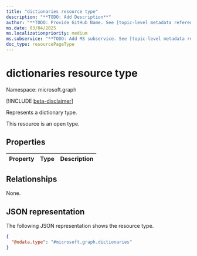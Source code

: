 ```yaml
---
title: "dictionaries resource type"
description: "**TODO: Add Description**"
author: "**TODO: Provide GitHub Name. See [topic-level metadata reference](https://aka.ms/msgo?pagePath=Document-APIs/Guidelines/Metadata)**"
ms.date: 03/04/2025
ms.localizationpriority: medium
ms.subservice: "**TODO: Add MS subservice. See [topic-level metadata reference](https://aka.ms/msgo?pagePath=Document-APIs/Guidelines/Metadata)**"
doc_type: resourcePageType
---
```


# dictionaries resource type

Namespace: microsoft.graph

[!INCLUDE [beta-disclaimer](../../includes/beta-disclaimer.md)]

Represents a dictionary type.

This resource is an open type.

## Properties
|Property|Type|Description|
|:---|:---|:---|

## Relationships
None.

## JSON representation
The following JSON representation shows the resource type.
<!-- {
  "blockType": "resource",
  "@odata.type": "microsoft.graph.dictionaries"
}
-->
``` json
{
  "@odata.type": "#microsoft.graph.dictionaries"
}
```

